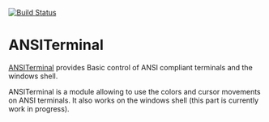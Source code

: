 [![Build Status](https://travis-ci.org/Chris00/ANSITerminal.svg?branch=master)](https://travis-ci.org/Chris00/ANSITerminal)

ANSITerminal
============

[ANSITerminal](src/ANSITerminal.mli) provides Basic control of ANSI
compliant terminals and the windows shell.

ANSITerminal is a module allowing to use the colors and cursor
movements on ANSI terminals. It also works on the windows shell (this
part is currently work in progress).

